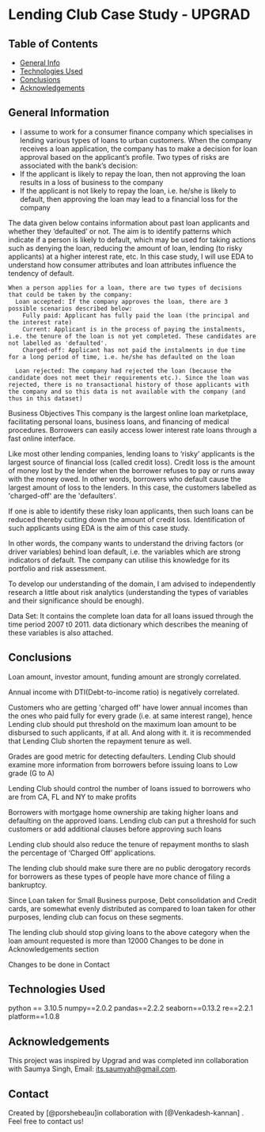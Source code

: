# Lending Club Case Study - UPGRAD



## Table of Contents
* [General Info](#general-information)
* [Technologies Used](#technologies-used)
* [Conclusions](#conclusions)
* [Acknowledgements](#acknowledgements)

<!-- You can include any other section that is pertinent to your problem -->

## General Information
- I assume to work for a consumer finance company which specialises in lending various types of loans to urban customers. When the company receives a loan application, the company has to make a decision for loan approval based on the applicant’s profile. Two types of risks are associated with the bank’s decision:
-   If the applicant is likely to repay the loan, then not approving the loan results in a loss of business to the company
-   If the applicant is not likely to repay the loan, i.e. he/she is likely to default, then approving the loan may lead to a financial loss for the company

  The data given below contains information about past loan applicants and whether they ‘defaulted’ or not. The aim is to identify patterns which indicate if a person is likely to default, which may be used for taking actions such as denying the loan, reducing the amount of loan, lending (to risky applicants) at a higher interest rate, etc.
  In this case study, I will use EDA to understand how consumer attributes and loan attributes influence the tendency of default.
    
    When a person applies for a loan, there are two types of decisions that could be taken by the company:
      Loan accepted: If the company approves the loan, there are 3 possible scenarios described below:
        Fully paid: Applicant has fully paid the loan (the principal and the interest rate)
        Current: Applicant is in the process of paying the instalments, i.e. the tenure of the loan is not yet completed. These candidates are not labelled as 'defaulted'.
        Charged-off: Applicant has not paid the instalments in due time for a long period of time, i.e. he/she has defaulted on the loan 

      Loan rejected: The company had rejected the loan (because the candidate does not meet their requirements etc.). Since the loan was rejected, there is no transactional history of those applicants with the company and so this data is not available with the company (and thus in this dataset)
 

Business Objectives
This company is the largest online loan marketplace, facilitating personal loans, business loans, and financing of medical procedures. Borrowers can easily access lower interest rate loans through a fast online interface. 

Like most other lending companies, lending loans to ‘risky’ applicants is the largest source of financial loss (called credit loss). Credit loss is the amount of money lost by the lender when the borrower refuses to pay or runs away with the money owed. In other words, borrowers who default cause the largest amount of loss to the lenders. In this case, the customers labelled as 'charged-off' are the 'defaulters'. 

If one is able to identify these risky loan applicants, then such loans can be reduced thereby cutting down the amount of credit loss. Identification of such applicants using EDA is the aim of this case study.

In other words, the company wants to understand the driving factors (or driver variables) behind loan default, i.e. the variables which are strong indicators of default.  The company can utilise this knowledge for its portfolio and risk assessment. 

To develop our understanding of the domain, I am advised to independently research a little about risk analytics (understanding the types of variables and their significance should be enough).

Data Set:
It contains the complete loan data for all loans issued through the time period 2007 t0 2011. data dictionary which describes the meaning of these variables is also attached.


## Conclusions
Loan amount, investor amount, funding amount are strongly correlated.

Annual income with DTI(Debt-to-income ratio) is negatively correlated.

Customers who are getting &#39;charged off&#39; have lower annual incomes than the ones who paid fully for every grade (i.e. at same interest range), hence Lending club should put threshold on the maximum loan amount to be disbursed to such applicants, if at all. And along with it. it is recommended that Lending Club shorten the repayment tenure as well.

Grades are good metric for detecting defaulters. Lending Club should examine more information from borrowers before issuing loans to Low grade (G to A)

Lending Club should control the number of loans issued to borrowers who are from CA, FL and NY to make profits

Borrowers with mortgage home ownership are taking higher loans and defaulting on the approved loans. Lending club can put a threshold for such customers or add additional clauses before approving such loans

Lending club should also reduce the tenure of repayment months to slash the percentage of ‘Charged Off’ applications.

The lending club should make sure there are no public derogatory records for borrowers as these types of people have more chance of filing a bankruptcy.

Since Loan taken for Small Business purpose, Debt consolidation and Credit cards, are somewhat evenly distributed as compared to loan taken for other purposes, lending club can focus on these segments.

The lending club should stop giving loans to the above category when the loan amount requested is more than 12000 Changes to be done in Acknowledgements section
  
Changes to be done in Contact


## Technologies Used
python == 3.10.5
numpy==2.0.2
pandas==2.2.2
seaborn==0.13.2
re==2.2.1
platform==1.0.8


## Acknowledgements
  This project was inspired by Upgrad and was completed inn collaboration with Saumya Singh, Email: its.saumyah@gmail.com.

## Contact
Created by [@porshebeau]in collaboration with [@Venkadesh-kannan] . Feel free to contact us!

